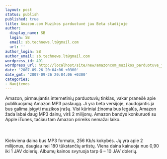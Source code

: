 ```yaml
---
layout: post
status: publish
published: true
title: Amazon.com Muzikos parduotuvė jau Beta stadijoje
author:
  display_name: SB
  login: SB
  email: sb.technews.lt@gmail.com
  url: ''
author_login: SB
author_email: sb.technews.lt@gmail.com
wordpress_id: 491
wordpress_url: http://localhost/site/new/amazoncom_muzikos_parduotuve_jau_beta_stadijoje/
date: '2007-09-26 20:04:06 +0300'
date_gmt: '2007-09-26 20:04:06 +0300'
categories:
- Naujienos
---
```

<p>Amazon, pirmaujantis internetinių parduotuvių tinklas, vakar pranešė apie publikuojamą Amazon MP3 paslaugą. Ji yra beta versijoje, naudojantis ja bus galima įsigyti muzikos įrašų. Visi kūriniai žinoma bus legalūs, Amazon žada labai daug MP3 dainų, virš 2 milijonų. Amazon bandys konkuruoti su Apple iTunes, tačiau tam Amazon prireiks nemažai laiko.<br />
<br><br />
<br>Kiekviena daina bus MP3 formato, 256 Kb/s kokybės. Jų yra apie 2 milijonus, daugiau nei 180 tūkstančių artistų. Viena daina kainuoja nuo 0,90 iki 1 JAV dolerių. Albumų kainos svyruoja tarp 6 – 10 JAV dolerių.<br />
<br></p>
